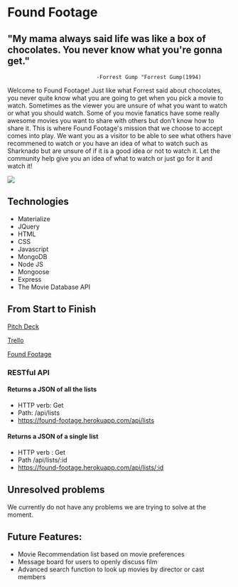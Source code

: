 # Found Footage

## "My mama always said life was like a box of chocolates. You never know what you're gonna get."
                                -Forrest Gump "Forrest Gump(1994)

Welcome to Found Footage! Just like what Forrest said about chocolates, you never quite know what you are going to get when you pick a movie to watch. Sometimes as the viewer you are unsure of what you want to watch or what you should watch. Some of you movie fanatics have some really awesome movies you want to share with others but don't know how to share it. This is where Found Footage's mission that we choose to accept comes into play. We want you as a visitor to be able to see what others have recommened to watch or you have an idea of what to watch such as Sharknado but are unsure of if it is a good idea or not to watch it. Let the community help give you an idea of what to watch or just go for it and watch it!

<img src="http://i.imgur.com/qn3K6jf.png">

## Technologies
* Materialize
* JQuery
* HTML
* CSS
* Javascript
* MongoDB
* Node JS
* Mongoose
* Express
* The Movie Database API

## From Start to Finish

[Pitch Deck](https://docs.google.com/presentation/d/1ivUFg545582M85l6xvQqF1aUiB0nsOePH5OgQVani-c/edit#slide=id.p)

[Trello](https://trello.com/b/6cEy351Q/found-footage)

[Found Footage](https://found-footage.herokuapp.com/)

### RESTful API
#### Returns a JSON of all the lists
* HTTP verb: Get 
* Path: /api/lists
* https://found-footage.herokuapp.com/api/lists

#### Returns a JSON of a single list
* HTTP verb : Get
* Path /api/lists/:id
* https://found-footage.herokuapp.com/api/lists/:id

## Unresolved problems

We currently do not have any problems we are trying to solve at the moment.

## Future Features:
* Movie Recommendation list based on movie preferences
* Message board for users to openly discuss film
* Advanced search function to look up movies by director or cast members
